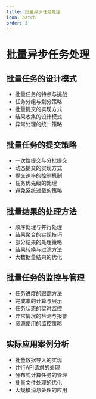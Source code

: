 ```yaml
---
title: 批量异步任务处理
icon: batch
order: 3
---
```


# 批量异步任务处理

## 批量任务的设计模式

- 批量任务的特点与挑战
- 任务分组与划分策略
- 批量提交的实现方式
- 结果收集的设计模式
- 异常处理的统一策略

## 批量任务的提交策略

- 一次性提交与分批提交
- 动态提交的实现方式
- 提交速率的控制机制
- 任务优先级的处理
- 避免系统过载的策略

## 批量结果的处理方法

- 顺序处理与并行处理
- 结果聚合的实现技巧
- 部分结果的处理策略
- 结果转换与过滤方法
- 大数据量结果的优化

## 批量任务的监控与管理

- 任务进度的跟踪方法
- 完成率的计算与展示
- 任务状态的实时监控
- 异常情况的检测与报警
- 资源使用的监控策略

## 实际应用案例分析

- 批量数据导入的实现
- 并行API请求的处理
- 分布式计算任务的管理
- 批量文件处理的优化
- 大规模消息处理的应用

